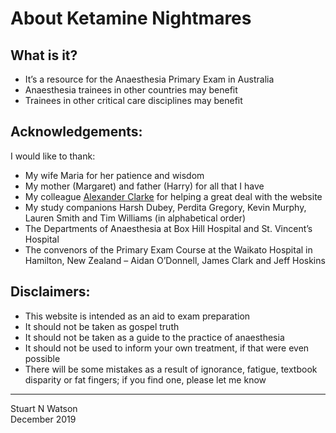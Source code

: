 # About Ketamine Nightmares
 
## What is it?
- It’s a resource for the Anaesthesia Primary Exam in Australia
- Anaesthesia trainees in other countries may benefit
- Trainees in other critical care disciplines may benefit
 
## Acknowledgements: 
I would like to thank:
- My wife Maria for her patience and wisdom
- My mother (Margaret) and father (Harry) for all that I have
- My colleague [Alexander Clarke](https://www.alexanderclarke.id.au) for helping a great deal with the website
- My study companions Harsh Dubey, Perdita Gregory, Kevin Murphy, Lauren Smith and Tim Williams (in alphabetical order)
- The Departments of Anaesthesia at Box Hill Hospital and St. Vincent’s Hospital
- The convenors of the Primary Exam Course at the Waikato Hospital in Hamilton, New Zealand – Aidan O’Donnell, James Clark and Jeff Hoskins
 
## Disclaimers:
- This website is intended as an aid to exam preparation
- It should not be taken as gospel truth
- It should not be taken as a guide to the practice of anaesthesia
- It should not be used to inform your own treatment, if that were even possible
- There will be some mistakes as a result of ignorance, fatigue, textbook disparity or fat fingers; if you find one, please let me know

___________________________________________________________________________________________________________________________________________


Stuart N Watson  
December 2019
